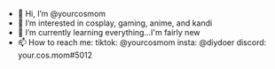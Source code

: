 - 👋 Hi, I’m @yourcosmom
- 👀 I’m interested in cosplay, gaming, anime, and kandi
- 🌱 I’m currently learning everything...I'm fairly new
- 📫 How to reach me: tiktok: @yourcosmom insta: @diydoer discord: your.cos.mom#5012

<!---
yourcosmom/yourcosmom is a ✨ special ✨ repository because its `README.md` (this file) appears on your GitHub profile.
You can click the Preview link to take a look at your changes.
--->
